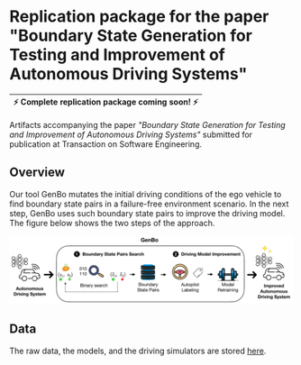 # Replication package for the paper "**Boundary State Generation for Testing and Improvement of Autonomous Driving Systems**"

| :zap:        Complete replication package coming soon!        :zap: |
|---------------------------------------------------------------------|

Artifacts accompanying the paper *"Boundary State Generation for Testing and Improvement of Autonomous Driving Systems"* submitted for publication at Transaction on Software Engineering.

## Overview

Our tool GenBo mutates the initial driving conditions of the ego vehicle to find boundary state pairs in a failure-free environment scenario. In the next step, GenBo uses such boundary state pairs to improve the driving model. The figure below shows the two steps of the approach.

<img src="images/approach.png" />

## Data

The raw data, the models, and the driving simulators are stored [here](https://drive.switch.ch/index.php/s/4iqVISqK9pt5JFN).



